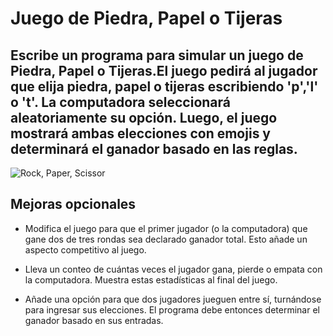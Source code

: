 # Juego de Piedra, Papel o Tijeras

##  Escribe un programa para simular un juego de Piedra, Papel o Tijeras.El juego pedirá al jugador que elija piedra, papel o tijeras escribiendo 'p','l' o 't'. La computadora seleccionará aleatoriamente su opción. Luego, el juego mostrará ambas elecciones con emojis y determinará el ganador basado en las reglas.

![Rock, Paper, Scissor](https://i.postimg.cc/nzGmDyXd/Rock-Paper-Scissor.png)

## Mejoras opcionales

+ Modifica el juego para que el primer jugador (o la computadora) que gane dos de tres rondas sea declarado ganador total. Esto añade un aspecto competitivo al juego.

+ Lleva un conteo de cuántas veces el jugador gana, pierde o empata con la computadora. Muestra estas estadísticas al final del juego.

+ Añade una opción para que dos jugadores jueguen entre sí, turnándose para ingresar sus elecciones. El programa debe entonces determinar el ganador basado en sus entradas.

